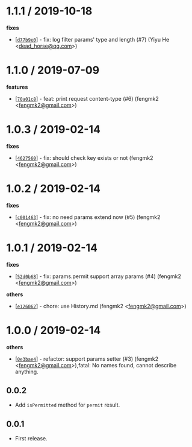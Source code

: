 
1.1.1 / 2019-10-18
==================

**fixes**
  * [[`d77b9e0`](http://github.com/eggjs/egg-parameters/commit/d77b9e07e37b2a4a11a6fd9dd7ee28fdb74b7cda)] - fix: log filter params' type and length (#7) (Yiyu He <<dead_horse@qq.com>>)

1.1.0 / 2019-07-09
==================

**features**
  * [[`70a01c8`](http://github.com/eggjs/egg-parameters/commit/70a01c845b58d2e74eb6d69e986bed60dfb01abd)] - feat: print request content-type (#6) (fengmk2 <<fengmk2@gmail.com>>)

1.0.3 / 2019-02-14
==================

**fixes**
  * [[`4627560`](http://github.com/eggjs/egg-parameters/commit/4627560865c308dade185d631658b68246af68a1)] - fix: should check key exists or not (fengmk2 <<fengmk2@gmail.com>>)

1.0.2 / 2019-02-14
==================

**fixes**
  * [[`c001463`](http://github.com/eggjs/egg-parameters/commit/c0014630170a296cc40f18172b5819f1a8d327a5)] - fix: no need params extend now (#5) (fengmk2 <<fengmk2@gmail.com>>)

1.0.1 / 2019-02-14
==================

**fixes**
  * [[`52d0b68`](http://github.com/eggjs/egg-parameters/commit/52d0b68cd2188de0a7b8f19641cb95a9e13d7319)] - fix: params.permit support array params (#4) (fengmk2 <<fengmk2@gmail.com>>)

**others**
  * [[`e126062`](http://github.com/eggjs/egg-parameters/commit/e126062835d413ab0c7f5701e24b549173491b9a)] - chore: use History.md (fengmk2 <<fengmk2@gmail.com>>)

1.0.0 / 2019-02-14
==================

**others**
  * [[`0e3bae4`](http://github.com/eggjs/egg-parameters/commit/0e3bae43d9503df8cd59fe12d9f3582c6d1ca130)] - refactor: support params setter (#3) (fengmk2 <<fengmk2@gmail.com>>),fatal: No names found, cannot describe anything.

0.0.2
-----

- Add `isPermitted` method for `permit` result.

0.0.1
-----

- First release.
